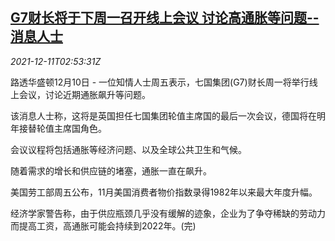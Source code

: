 <!--1639191694000-->
[G7财长将于下周一召开线上会议 讨论高通胀等问题--消息人士](https://cn.reuters.com/article/g7-financial-ministers-inflation-1211-idCNKBS2IQ02R)
------

<div><i>2021-12-11T02:53:31Z</i></div><p>路透华盛顿12月10日 - 一位知情人士周五表示，七国集团(G7)财长周一将举行线上会议，讨论近期通胀飙升等问题。</p><p>该消息人士称，这将是英国担任七国集团轮值主席国的最后一次会议，德国将在明年接替轮值主席国角色。</p><p>会议议程将包括通胀等经济问题、以及全球公共卫生和气候。</p><p>随着需求的增长和供应链的堵塞，通胀一直在飙升。</p><p>美国劳工部周五公布，11月美国消费者物价指数录得1982年以来最大年度升幅。</p><p>经济学家警告称，由于供应瓶颈几乎没有缓解的迹象，企业为了争夺稀缺的劳动力而提高工资，高通胀可能会持续到2022年。(完)</p>
